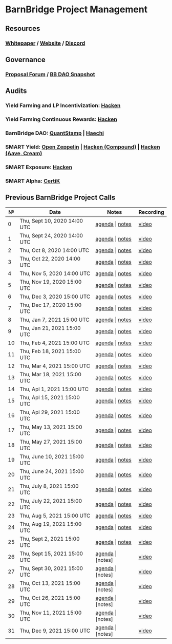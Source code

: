 # **BarnBridge Project Management**

## **Resources**
### [Whitepaper](https://github.com/BarnBridge/BarnBridge-Whitepaper) / [Website](https://barnbridge.com/) / [Discord](https://discord.gg/s9Z6HJH)

## **Governance**
### [Proposal Forum](https://forum.barnbridge.com/) / [BB DAO Snapshot](https://signal.barnbridge.com/)

## **Audits**
### Yield Farming and LP Incentivization: [Hacken](https://github.com/BarnBridge/BarnBridge-PM/blob/master/audits/BarnBridge%20Yield%20Farming%20audit%20by%20Hacken.pdf)
### Yield Farming Continuous Rewards: [Hacken](https://github.com/BarnBridge/BarnBridge-PM/blob/master/audits/BarnBridge%20Yield%20Farming%20Continuous%20audit%20by%20Hacken.pdf)
### BarnBridge DAO: [QuantStamp](https://github.com/BarnBridge/BarnBridge-PM/blob/master/audits/BarnBridge%20DAO%20audit%20by%20Quanstamp.pdf) | [Haechi](https://github.com/BarnBridge/BarnBridge-PM/blob/master/audits/BarnBridge%20DAO%20audit%20by%20Haechi.pdf)
### SMART Yield: [Open Zeppelin](https://github.com/BarnBridge/BarnBridge-PM/blob/master/audits/BarnBridge%20SMART%20Yield%20audit%20by%20Open%20Zeppelin.pdf) | [Hacken (Compound)](https://github.com/BarnBridge/BarnBridge-PM/blob/master/audits/BarnBridge%20SMART%20Yield%20(compound)%20audit%20by%20Hacken.pdf) | [Hacken (Aave, Cream)](https://github.com/BarnBridge/BarnBridge-PM/blob/master/audits/BarnBridge%20SMART%20Yield%20(aave%2Bcream)%20audit%20by%20Hacken.pdf)
### SMART Exposure: [Hacken](https://github.com/BarnBridge/BarnBridge-PM/blob/master/audits/BarnBridge%20SMART%20Exposure%20audit%20by%20Hacken.pdf)
### SMART Alpha: [CertiK](https://github.com/BarnBridge/BarnBridge-PM/blob/master/audits/BarnBridge%20SMART%20Alpha%20audit%20by%20Certik.pdf)


## Previous BarnBridge Project Calls

 №  | Date                             | Notes          | Recording            |
--- | -------------------------------- | -------------- | -------------------- |
 0  | Thu, Sept 10, 2020 14:00 UTC       | [agenda](https://github.com/BarnBridge/BarnBridge-PM/issues/1) \| [notes](https://github.com/BarnBridge/BarnBridge-PM/blob/master/BB-Project-calls/call_000.md)     | [video](https://youtu.be/Q3N1o2W6-CM) |
 1  | Thu, Sept 24, 2020 14:00 UTC       | [agenda](https://github.com/BarnBridge/BarnBridge-PM/issues/3) \| [notes](https://github.com/BarnBridge/BarnBridge-PM/blob/master/BB-Project-calls/call_001.md)     | [video](https://youtu.be/T2mtewbFmq4) |
 2  | Thu, Oct 8, 2020 14:00 UTC       | [agenda](https://github.com/BarnBridge/BarnBridge-PM/issues/4) \| [notes](https://github.com/BarnBridge/BarnBridge-PM/blob/master/BB-Project-calls/call_002.md)     | [video](https://youtu.be/E1BIXjJ8Zqo) |
 3  | Thu, Oct 22, 2020 14:00 UTC       | [agenda](https://github.com/BarnBridge/BarnBridge-PM/issues/5) \| [notes](https://github.com/BarnBridge/BarnBridge-PM/blob/master/BB-Project-calls/call_003.md)     | [video](https://youtu.be/F2ourmSS3NA) | 
 4  | Thu, Nov 5, 2020 14:00 UTC       | [agenda](https://github.com/BarnBridge/BarnBridge-PM/issues/6) \| [notes](https://github.com/BarnBridge/BarnBridge-PM/blob/master/BB-Project-calls/call_004.md)     | [video](https://youtu.be/A_ekgo85kE8) | 
 5  | Thu, Nov 19, 2020 15:00 UTC       | [agenda](https://github.com/BarnBridge/BarnBridge-PM/issues/7) \| [notes](https://github.com/BarnBridge/BarnBridge-PM/blob/master/BB-Project-calls/call_005.md)     | [video](https://youtu.be/Zu372iqTrvI) |  
 6  | Thu, Dec 3, 2020 15:00 UTC       | [agenda](https://github.com/BarnBridge/BarnBridge-PM/issues/8) \| [notes](https://github.com/BarnBridge/BarnBridge-PM/blob/master/BB-Project-calls/call_006.md)     | [video](https://youtu.be/-skbfvP8S8s) |   
 7  | Thu, Dec 17, 2020 15:00 UTC       | [agenda](https://github.com/BarnBridge/BarnBridge-PM/issues/10) \| [notes](https://github.com/BarnBridge/BarnBridge-PM/blob/master/BB-Project-calls/call_007.md)     | [video](https://youtu.be/fcgkyIF4iQM) |   
 8  | Thu, Jan 7, 2021 15:00 UTC       | [agenda](https://github.com/BarnBridge/BarnBridge-PM/issues/11) \| [notes](https://github.com/BarnBridge/BarnBridge-PM/blob/master/BB-Project-calls/call_008.md)     | [video](https://youtu.be/MZsCqMeeWaM) |   
 9  | Thu, Jan 21, 2021 15:00 UTC       | [agenda](https://github.com/BarnBridge/BarnBridge-PM/issues/13) \| [notes](https://github.com/BarnBridge/BarnBridge-PM/blob/master/BB-Project-calls/call_009.md)     | [video](https://youtu.be/qP4SSKuDFOs) |   
 10  | Thu, Feb 4, 2021 15:00 UTC       | [agenda](https://github.com/BarnBridge/BarnBridge-PM/issues/15) \| [notes](https://github.com/BarnBridge/BarnBridge-PM/blob/master/BB-Project-calls/call_010.md)     | [video](https://youtu.be/MsVhLDbkWsI) |   
 11  | Thu, Feb 18, 2021 15:00 UTC       | [agenda](https://github.com/BarnBridge/BarnBridge-PM/issues/17) \| [notes](https://github.com/BarnBridge/BarnBridge-PM/blob/master/BB-Project-calls/call_011.md)     | [video](https://youtu.be/ZTXCwv5D0IU) |  
 12  | Thu, Mar 4, 2021 15:00 UTC       | [agenda](https://github.com/BarnBridge/BarnBridge-PM/issues/19) \| [notes](https://github.com/BarnBridge/BarnBridge-PM/blob/master/BB-Project-calls/call_012.md)     | [video](https://youtu.be/BOaQjcWRqjI) |  
 13  | Thu, Mar 18, 2021 15:00 UTC       | [agenda](https://github.com/BarnBridge/BarnBridge-PM/issues/21) \| [notes](https://github.com/BarnBridge/BarnBridge-PM/blob/master/BB-Project-calls/call_013.md)     | [video](https://www.youtube.com/watch?v=ZyrHf_VIygA&t=8s) |  
 14  | Thu, Apl 1, 2021 15:00 UTC       | [agenda](https://github.com/BarnBridge/BarnBridge-PM/issues/23) \| [notes](https://github.com/BarnBridge/BarnBridge-PM/blob/master/BB-Project-calls/call_014.md)     | [video](https://youtu.be/3iA3uQqp-t4) |  
 15  | Thu, Apl 15, 2021 15:00 UTC       | [agenda](https://github.com/BarnBridge/BarnBridge-PM/issues/25) \| [notes](https://github.com/BarnBridge/BarnBridge-PM/blob/master/BB-Project-calls/call_015.md)     | [video](https://www.youtube.com/watch?v=_QIrenVqreo) | 
 16  | Thu, Apl 29, 2021 15:00 UTC       | [agenda](https://github.com/BarnBridge/BarnBridge-PM/issues/27) \| [notes](https://github.com/BarnBridge/BarnBridge-PM/blob/master/BB-Project-calls/call_016.md)     | [video](https://www.youtube.com/watch?v=DgTUvvK4vt0) | 
 17  | Thu, May 13, 2021 15:00 UTC       | [agenda](https://github.com/BarnBridge/BarnBridge-PM/issues/28) \| [notes](https://github.com/BarnBridge/BarnBridge-PM/blob/master/BB-Project-calls/call_017.md)     | [video](https://www.youtube.com/watch?v=eBbDtDl2p3A) | 
 18  | Thu, May 27, 2021 15:00 UTC       | [agenda](https://github.com/BarnBridge/BarnBridge-PM/issues/31) \| [notes](https://github.com/BarnBridge/BarnBridge-PM/blob/master/BB-Project-calls/call_018.md)     | [video](https://youtu.be/5GkPZjRZOAE) | 
 19  | Thu, June 10, 2021 15:00 UTC       | [agenda](https://github.com/BarnBridge/BarnBridge-PM/issues/33) \| [notes](https://github.com/BarnBridge/BarnBridge-PM/blob/master/BB-Project-calls/call_019.md)     | [video](https://www.youtube.com/watch?v=4dMYdgv8-PY) | 
 20  | Thu, June 24, 2021 15:00 UTC       | [agenda](https://github.com/BarnBridge/BarnBridge-PM/issues/35) \| [notes](https://github.com/BarnBridge/BarnBridge-PM/blob/master/BB-Project-calls/call_020.md)     | [video](https://www.youtube.com/watch?v=eR_FLOH956E) | 
 21  | Thu, July 8, 2021 15:00 UTC       | [agenda](https://github.com/BarnBridge/BarnBridge-PM/issues/37) \| [notes](https://github.com/BarnBridge/BarnBridge-PM/blob/master/BB-Project-calls/call_021.md)     | [video](https://youtu.be/9DCZE4b-2Hc) | 
 22  | Thu, July 22, 2021 15:00 UTC       | [agenda](https://github.com/BarnBridge/BarnBridge-PM/issues/39) \| [notes](https://github.com/BarnBridge/BarnBridge-PM/blob/master/BB-Project-calls/call_022.md)     | [video](https://youtu.be/jpY00FyNY5Q) | 
 23  | Thu, Aug 5, 2021 15:00 UTC       | [agenda](https://github.com/BarnBridge/BarnBridge-PM/issues/42) \| [notes](https://github.com/BarnBridge/BarnBridge-PM/blob/master/BB-Project-calls/call_023.md)     | [video](https://youtu.be/7cqnKg__dp8) | 
 24  | Thu, Aug 19, 2021 15:00 UTC       | [agenda](https://github.com/BarnBridge/BarnBridge-PM/issues/46) \| [notes](https://github.com/BarnBridge/BarnBridge-PM/blob/master/BB-Project-calls/call_024.md)     | [video](https://youtu.be/s1p0JXutaVg) | 
 25  | Thu, Sept 2, 2021 15:00 UTC       | [agenda](https://github.com/BarnBridge/BarnBridge-PM/issues/47) \| [notes](https://github.com/BarnBridge/BarnBridge-PM/blob/master/BB-Project-calls/call_025.md)     | [video](https://youtu.be/E0nlS9S8VGA) | 
 26  | Thu, Sept 15, 2021 15:00 UTC       | [agenda](https://github.com/BarnBridge/BarnBridge-PM/issues/50) \| [notes]     | [video](https://youtu.be/ajQrc3FFOsk) | 
 27  | Thu, Sept 30, 2021 15:00 UTC       | [agenda](https://github.com/BarnBridge/BarnBridge-PM/issues/51) \| [notes]     | [video](https://www.youtube.com/watch?v=gqHJGY69jZs) | 
 28  | Thu, Oct 13, 2021 15:00 UTC       | [agenda](https://github.com/BarnBridge/BarnBridge-PM/issues/52) \| [notes]     | [video](https://www.youtube.com/watch?v=2Y3Gqf_gfmc) | 
 29  | Thu, Oct 26, 2021 15:00 UTC       | [agenda](https://github.com/BarnBridge/BarnBridge-PM/issues/53) \| [notes]     | [video](https://www.youtube.com/watch?v=JqFCCp8BEFU) | 
 30  | Thu, Nov 11, 2021 15:00 UTC       | [agenda](https://github.com/BarnBridge/BarnBridge-PM/issues/54) \| [notes]     | [video](https://www.youtube.com/watch?v=xpvHD8edy3A) | 
 31  | Thu, Dec 9, 2021 15:00 UTC       | [agenda](https://github.com/BarnBridge/BarnBridge-PM/issues/55) \| [notes]     | [video](https://www.youtube.com/watch?v=g72TmTZi94A) |  
